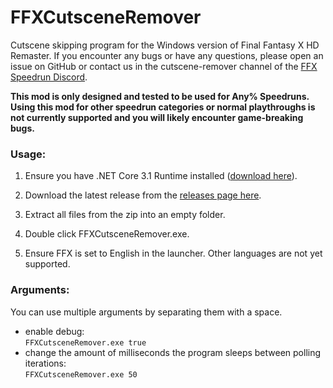 # FFXCutsceneRemover
Cutscene skipping program for the Windows version of Final Fantasy X HD Remaster.
If you encounter any bugs or have any questions, please open an issue on GitHub or contact us in the cutscene-remover channel of the [FFX Speedrun Discord](https://discord.gg/X3qXHWG).

**This mod is only designed and tested to be used for Any% Speedruns. Using this mod for other speedrun categories or normal playthroughs is not currently supported and you will likely encounter game-breaking bugs.**

### Usage:

1. Ensure you have .NET Core 3.1 Runtime installed ([download here](https://dotnet.microsoft.com/download/dotnet/3.1/runtime)).

2. Download the latest release from the [releases page here](https://github.com/erickt420/FFXCutsceneRemover/releases).

3. Extract all files from the zip into an empty folder.

4. Double click FFXCutsceneRemover.exe.

5. Ensure FFX is set to English in the launcher. Other languages are not yet supported.

### Arguments:
You can use multiple arguments by separating them with a space.
- enable debug:  
`FFXCutsceneRemover.exe true`
- change the amount of milliseconds the program sleeps between polling iterations:  
`FFXCutsceneRemover.exe 50`
